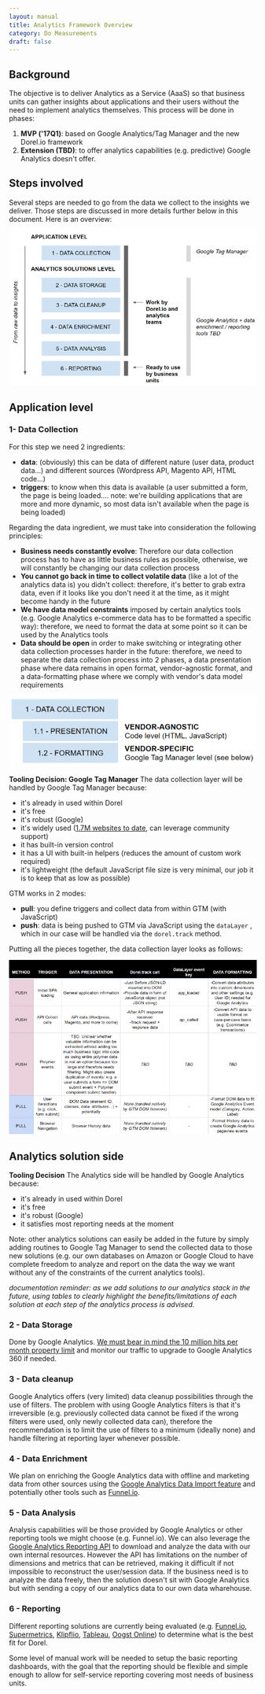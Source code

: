 ```yaml
---
layout: manual
title: Analytics Framework Overview
category: Do Measurements
draft: false
---
```


## Background ##
The objective is to deliver Analytics as a Service (AaaS) so that business units can gather insights about applications and their users without the need to implement analytics themselves. This process will be done in phases:

 1. **MVP ('17Q1)**:  based on Google Analytics/Tag Manager and the new Dorel.io framework 
 2. **Extension (TBD)**: to offer analytics capabilities (e.g. predictive) Google Analytics doesn't offer.

## Steps involved ##

Several steps are needed to go from the data we collect to the insights we deliver. Those steps are discussed in more details further below in this document. Here is an overview:

![Analytics Levels](/assets/img/analytics-levels.png "Analytics Levels")

## Application level ##

### 1- Data Collection ###

For this step we need 2 ingredients:

 - **data**: (obviously) this can be data of different nature (user data, product data...) and different sources (Wordpress API, Magento API, HTML code...)
 - **triggers**: to know when this data is available (a user submitted a form, the page is being loaded.... note: we're building applications that are more and more dynamic, so most data isn't available when the page is being loaded)

Regarding the data ingredient, we must take into consideration the following principles:

 - **Business needs constantly evolve**:  Therefore our data collection process has to have as little business rules as possible, otherwise, we will constantly be changing our data collection process
 - **You cannot go back in time to collect volatile data** (like a lot of the analytics data is) you didn't collect: therefore, it's better to grab extra data, even if it looks like you don't need it at the time, as it might become handy in the future
 - **We have data model constraints** imposed by certain analytics tools (e.g. Google Analytics e-commerce data has to be formatted a specific way): therefore, we need to format the data at some point so it can be used by the Analytics tools
 - **Data should be open** in order to make switching or integrating other data collection processes harder in the future: therefore, we need to separate the data collection process into 2 phases, a data presentation phase where data remains in open format, vendor-agnostic format, and a data-formatting phase where we comply with vendor's data model requirements

![Data Collection Split](/assets/img/analytics-levels-01-data-collection-split.png "Data Collection Split")

**Tooling Decision: Google Tag Manager**
The data collection layer will be handled by Google Tag Manager because:

 - it's already in used within Dorel
 - it's free
 - it's robust (Google)
 - it's widely used ([1.7M websites to date](https://trends.builtwith.com/widgets/tag-management), can leverage community support)
 - it has built-in version control
 - it has a UI with built-in helpers (reduces the amount of custom work required)
 - it's lightweight (the default JavaScript file size is very minimal, our job it is to keep that as low as possible)

GTM works in 2 modes:

 - **pull**: you define triggers and collect data from within GTM (with JavaScript)
 - **push**: data is being pushed to GTM via JavaScript using the `dataLayer` , which in our case will be handled via the `dorel.track` method.

Putting all the pieces together, the data collection layer looks as follows:

![Data Collection Details](/assets/img/analytics-levels-01-data-collection-details.png "Data Collection Details")


## Analytics solution side ##

**Tooling Decision**
The Analytics side will be handled by Google Analytics because:

 - it's already in used within Dorel
 - it's free
 - it's robust (Google)
 - it satisfies most reporting needs at the moment

Note: other analytics solutions can easily be added in the future by simply adding routines to Google Tag Manager to send the collected data to those new solutions (e.g. our own databases on Amazon or Google Cloud to have complete freedom to analyze and report on the data the way we want without any of the constraints of the current analytics tools).

*documentation reminder: as we add solutions to our analytics stack in the future, using tables to clearly highlight the benefits/limitations of each solution at each step of the analytics process is advised.*

### 2 - Data Storage ###

Done by Google Analytics. [We must bear in mind the 10 million hits per month property limit](https://developers.google.com/analytics/devguides/collection/ios/v3/limits-quotas) and monitor our traffic to upgrade to Google Analytics 360 if needed.

### 3 - Data cleanup ###

Google Analytics offers (very limited) data cleanup possibilities through the use of filters. The problem with using Google Analytics filters is that it's irreversible (e.g. previously collected data cannot be fixed if the wrong filters were used, only newly collected data can), therefore the recommendation is to limit the use of filters to a minimum (ideally none) and handle filtering at reporting layer whenever possible.

### 4 - Data Enrichment ###

We plan on enriching the Google Analytics data with offline and marketing data from other sources using the [Google Analytics Data Import feature](https://support.google.com/analytics/answer/3191589?hl=en) and potentially other tools such as [Funnel.io](https://funnel.io).

### 5 - Data Analysis ###

Analysis capabilities will be those provided by Google Analytics or other reporting tools we might choose (e.g. Funnel.io). We can also leverage the [Google Analytics Reporting API](https://developers.google.com/analytics/devguides/reporting/core/v4/) to download and analyze the data with our own internal resources. However the API has limitations on the number of dimensions and metrics that can be retrieved, making it difficult if not impossible to reconstruct the user/session data. If the business need is to analyze the data freely, then the solution doesn't sit with Google Analytics but with sending a copy of our analytics data to our own data wharehouse.

### 6 - Reporting ###

Different reporting solutions are currently being evaluated (e.g. [Funnel.io](https://funnel.io), [Supermetrics](https://supermetrics.com), [Klipflio](https://www.klipfolio.com), [Tableau](http://www.tableau.com), [Oogst Online](http://www.oogstonline.nl)) to determine what is the best fit for Dorel.

Some level of manual work will be needed to setup the basic reporting dashboards, with the goal that the reporting should be flexible and simple enough to allow for self-service reporting covering most needs of business units.
